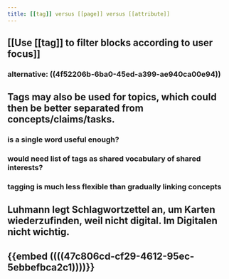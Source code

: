 ```yaml
---
title: [[tag]] versus [[page]] versus [[attribute]]
---
```


## [[Use [[tag]] to filter blocks according to user focus]]
### alternative: ((4f52206b-6ba0-45ed-a399-ae940ca00e94))

## Tags may also be used for topics, which could then be better separated from concepts/claims/tasks.
### is a single word useful enough?

### would need list of tags as shared vocabulary of shared interests?

### tagging is much less flexible than gradually linking concepts

## Luhmann legt Schlagwortzettel an, um Karten wiederzufinden, weil nicht digital. Im Digitalen nicht wichtig.

## {{embed ((((47c806cd-cf29-4612-95ec-5ebbefbca2c1))))}}

## 
